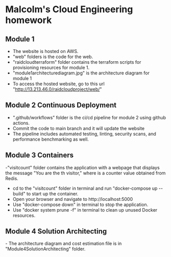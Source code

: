<h1>Malcolm's Cloud Engineering homework</h1>

<h2>Module 1</h2>

- The website is hosted on AWS.
- "web" folders is the code for the web.
- "raidcloudterraform" folder contains the terraform scripts for provisioning resources for module 1.
- "module1architecturediagram.jpg" is the architecture diagram for module 1
- To access the hosted website, go to this url "http://13.213.46.0/raidcloudproject/web/"

  
<h2>Module 2 Continuous Deployment</h2>

- ".github/workflows" folder is the ci/cd pipeline for module 2 using github actions.
- Commit the code to main branch and it will update the website
- The pipeline includes automated testing, linting, security scans, and performance benchmarking as well.


<h2>Module 3 Containers</h2>

-"visitcount" folder contains the application with a webpage that displays the message "You are the <x>th visitor,"
where <x> is a counter value obtained from Redis.
- cd to the "visitcount" folder in terminal and run "docker-compose up --build" to start up the container.
- Open your browser and navigate to http://localhost:5000
- Use "docker-compose down" in terminal to stop the application.
- Use "docker system prune -f" in terminal to clean up unused Docker resources.


<h2>Module 4 Solution Architecting</h2>
- The architecture diagram and cost estimation file is in "Module4SolutionArchitecting" folder.
